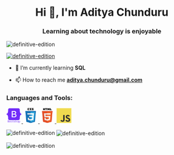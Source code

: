 <h1 align="center">Hi 👋, I'm Aditya Chunduru</h1>
<h3 align="center">Learning about technology is enjoyable</h3>

<p align="left"> <img src="https://komarev.com/ghpvc/?username=definitive-edition&label=Profile%20views&color=0e75b6&style=flat" alt="definitive-edition" /> </p>

<p align="left"> <a href="https://github.com/ryo-ma/github-profile-trophy"><img src="https://github-profile-trophy.vercel.app/?username=definitive-edition" alt="definitive-edition" /></a> </p>

- 🌱 I’m currently learning **SQL**

- 📫 How to reach me **aditya.chunduru@gmail.com**


<h3 align="left">Languages and Tools:</h3>
<p align="left"> <a href="https://getbootstrap.com" target="_blank" rel="noreferrer"> <img src="https://raw.githubusercontent.com/devicons/devicon/master/icons/bootstrap/bootstrap-plain-wordmark.svg" alt="bootstrap" width="40" height="40"/> </a> <a href="https://www.w3schools.com/css/" target="_blank" rel="noreferrer"> <img src="https://raw.githubusercontent.com/devicons/devicon/master/icons/css3/css3-original-wordmark.svg" alt="css3" width="40" height="40"/> </a> <a href="https://www.w3.org/html/" target="_blank" rel="noreferrer"> <img src="https://raw.githubusercontent.com/devicons/devicon/master/icons/html5/html5-original-wordmark.svg" alt="html5" width="40" height="40"/> </a> <a href="https://developer.mozilla.org/en-US/docs/Web/JavaScript" target="_blank" rel="noreferrer"> <img src="https://raw.githubusercontent.com/devicons/devicon/master/icons/javascript/javascript-original.svg" alt="javascript" width="40" height="40"/> </a> </p>

<p><img align="left" src="https://github-readme-stats.vercel.app/api/top-langs?username=definitive-edition&show_icons=true&locale=en&layout=compact" alt="definitive-edition" /></p>

<p>&nbsp;<img align="center" src="https://github-readme-stats.vercel.app/api?username=definitive-edition&show_icons=true&locale=en" alt="definitive-edition" /></p>

<p><img align="center" src="https://github-readme-streak-stats.herokuapp.com/?user=definitive-edition&" alt="definitive-edition" /></p>


